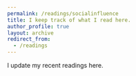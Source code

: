 ```yaml
---
permalink: /readings/socialinfluence
title: I keep track of what I read here.
author_profile: true
layout: archive
redirect_from: 
  - /readings
---
```


I update my recent readings here.



